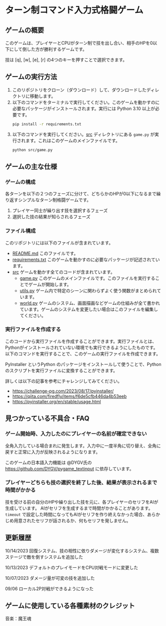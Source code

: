 # ターン制コマンド入力式格闘ゲーム

## ゲームの概要
このゲームは、プレイヤーとCPUがターン制で技を出し合い、相手のHPを0以下にして倒した方が勝利するゲームです。

技は [q], [w], [e], [r] の4つのキーを押すことで選択できます。

## ゲームの実行方法

1. このリポジトリをクローン（ダウンロード）して、ダウンロードしたディレクトリに移動します。
1. 以下のコマンドをターミナルで実行してください。このゲームを動かすのに必要なパッケージがインストールされます。実行には Python 3.10 以上が必要です。
    ```bash
    pip install -r requirements.txt
    ```
1. 以下のコマンドを実行してください。[src](src) ディレクトリにある `game.py` が実行されます。これはこのゲームのメインファイルです。
    ```bash
    python src/game.py
    ```

## ゲームの主な仕様

### ゲームの構成
各ターンを以下の２つのフェーズに分けて、どちらかのHPが0以下になるまで繰り返すシンプルなターン制格闘ゲームです。
1. プレイヤー同士が繰り出す技を選択するフェーズ
2. 選択した技の結果が知らされるフェーズ

### ファイル構成
このリポジトリには以下のファイルが含まれています。
- [README.md](README.md) このファイルです。
- [requirements.txt](requirements.txt) このゲームを動かすのに必要なパッケージが記述されています。
- [src](src) ゲームを動かす全てのコードが含まれています。
    - [game.py](src/game.py) このゲームのメインファイルです。このファイルを実行することでゲームが開始します。
    - [utils.py](src/utils.py) ゲーム内で特定のシーンに関わらずよく使う関数がまとめられています。
    - [world.py](src/world.py) ゲームのシステム、画面描画などゲームの仕組みが全て書かれています。ゲームのシステムを変更したい場合はこのファイルを編集してください。

### 実行ファイルを作成する
このコードから実行ファイルを作成することができます。実行ファイルとは、Pythonがインストールされていない環境でも実行できるようにしたものです。以下のコマンドを実行することで、このゲームの実行ファイルを作成できます。

PyInstaller というPython のパッケージをインストールして使うことで、Python のスクリプトを実行ファイルに変換することができます。

詳しくは以下の記事を参考にチャレンジしてみてください。
- https://challenge-pg.com/2023/08/17/pyinstaller/
- https://qiita.com/firedfly/items/f6de5cfb446da4b53eeb
- https://pyinstaller.org/en/stable/usage.html

## 見つかっている不具合・FAQ
### ゲーム開始時、入力したのにプレイヤーの名前が確定できない
全角入力している場合まれに発生します。入力中に一度半角に切り替え、全角に戻すと正常に入力が反映されるようになります。

このゲームの日本語入力機能は @DYGV氏の https://github.com/DYGV/pygame_textinput に依存しています。

### プレイヤーどちらも技の選択を終了した後、結果が表示されるまで時間がかかる
技を受ける前の自分のHPや繰り出した技を元に、各プレイヤーのセリフをAIが生成しています。
AIがセリフを生成するまで時間がかかることがあります。
`timeout` で設定した時間になってもAIがセリフを作り終えなかった場合、あらかじめ用意されたセリフが話されるか、何もセリフを発しません。

## 更新履歴
10/14/2023 回復システム、技の相性に依りダメージが変化するシステム、複数ステージで敵を倒すシステムを追加した

10/13/2023 デフォルトのプレイモードをCPU対戦モードに変更した

10/07/2023 ダメージ量が可変の技を追加した

09/06 ローカル2P対戦ができるようになった

## ゲームに使用している各種素材のクレジット

音楽：魔王魂